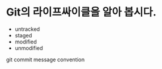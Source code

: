 # Git의 라이프싸이클을 알아 봅시다.

- untracked
- staged
- modified
- unmodified

git commit message convention
